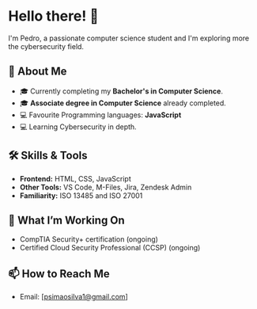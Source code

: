 # Hello there! 👋  
I'm Pedro, a passionate computer science student and I'm exploring more the cybersecurity field. 

## 🚀 About Me  
- 🎓 Currently completing my **Bachelor's in Computer Science**.
- 🎓 **Associate degree in Computer Science** already completed.
- 💻 Favourite Programming languages: **JavaScript**  
- 💻 Learning Cybersecurity in depth.

## 🛠️ Skills & Tools  
- **Frontend:** HTML, CSS, JavaScript  
- **Other Tools:** VS Code, M-Files, Jira, Zendesk Admin
- **Familiarity:** ISO 13485 and ISO 27001  

## 🌟 What I’m Working On  
- CompTIA Security+ certification  (ongoing)
- Certified Cloud Security Professional (CCSP) (ongoing)


## 📫 How to Reach Me  
- Email: [psimaosilva1@gmail.com]
